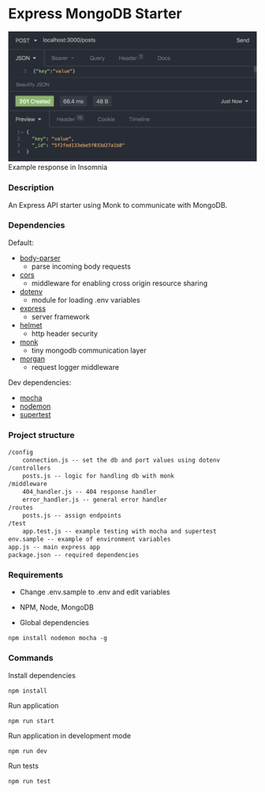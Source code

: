 # Express MongoDB Starter

![screenshot](screenshot.png?raw=true "Screenshot")
Example response in Insomnia

### Description

An Express API starter using Monk to communicate with MongoDB.

### Dependencies

Default:

- [body-parser](https://github.com/expressjs/body-parser)
  - parse incoming body requests
- [cors](https://github.com/expressjs/cors)
  - middleware for enabling cross origin resource sharing
- [dotenv](https://github.com/motdotla/dotenv)
  - module for loading .env variables
- [express](https://github.com/expressjs/express)
  - server framework
- [helmet](https://github.com/helmetjs/helmet)
  - http header security
- [monk](https://github.com/Automattic/monk)
  - tiny mongodb communication layer
- [morgan](https://github.com/expressjs/morgan)
  - request logger middleware

Dev dependencies:

- [mocha](https://www.google.com)
- [nodemon](https://www.google.com)
- [supertest](https://www.google.com)

### Project structure

```
/config
    connection.js -- set the db and port values using dotenv
/controllers
    posts.js -- logic for handling db with monk
/middleware
    404_handler.js -- 404 response handler
    error_handler.js -- general error handler
/routes
    posts.js -- assign endpoints
/test
    app.test.js -- example testing with mocha and supertest
env.sample -- example of environment variables
app.js -- main express app
package.json -- required dependencies
```

### Requirements

- Change .env.sample to .env and edit variables

- NPM, Node, MongoDB

- Global dependencies

```
npm install nodemon mocha -g
```

### Commands

Install dependencies

```
npm install
```

Run application

```
npm run start
```

Run application in development mode

```
npm run dev
```

Run tests

```
npm run test
```

